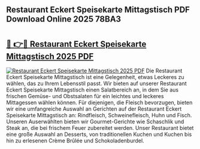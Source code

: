 ## Restaurant Eckert Speisekarte Mittagstisch PDF Download Online 2025 78BA3

# <h2><a href="http://gcdqofu.nevu.top/?p=Restaurant+Eckert+Speisekarte+Mittagstisch">🔗 👉🔴 Restaurant Eckert Speisekarte Mittagstisch 2025 PDF</a></h2>

[![Restaurant Eckert Speisekarte Mittagstisch 2025 PDF](https://i.imgur.com/dBaPXMq.png)](http://gcdqofu.nevu.top/?p=Restaurant+Eckert+Speisekarte+Mittagstisch)
Die Restaurant Eckert Speisekarte Mittagstisch ist eine Gelegenheit, etwas Leckeres zu wählen, das zu Ihrem Lebensstil passt. Wir bieten auf unserer Restaurant Eckert Speisekarte Mittagstisch einen Salatbereich an, in dem Sie aus frischen Gemüse- und Obstsalaten für ein leichtes und leckeres Mittagessen wählen können. Für diejenigen, die Fleisch bevorzugen, bieten wir eine umfangreiche Auswahl an Gerichten auf der Restaurant Eckert Speisekarte Mittagstisch an: Rindfleisch, Schweinefleisch, Huhn und Fisch. Unseren Auserwählten bieten wir Gourmet-Gerichte wie Schaschlik und Steak an, die bei frischem Feuer zubereitet werden. Unser Restaurant bietet eine große Auswahl an Desserts, von traditionellen Kuchen und Kuchen bis hin zu erlesenen Crème Brûlée und Schokoladenburdel.
